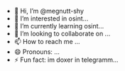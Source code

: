 - 👋 Hi, I’m @megnutt-shy
- 👀 I’m interested in osint...
- 🌱 I’m currently learning osint...
- 💞️ I’m looking to collaborate on ...
- 📫 How to reach me ...
- 😄 Pronouns: ...
- ⚡ Fun fact: im doxer in telegramm...

<!---
megnutt-shy/megnutt-shy is a ✨ special ✨ repository because its `README.md` (this file) appears on your GitHub profile.
You can click the Preview link to take a look at your changes.
--->
